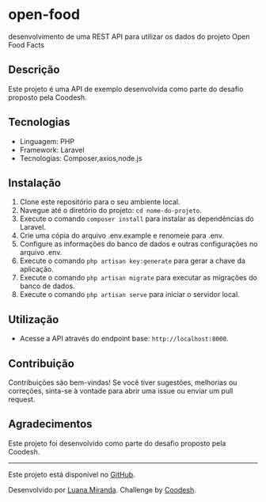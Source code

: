 # open-food
desenvolvimento de uma REST API para utilizar os dados do projeto Open Food Facts

## Descrição

Este projeto é uma API de exemplo desenvolvida como parte do desafio proposto pela Coodesh.

## Tecnologias

- Linguagem: PHP
- Framework: Laravel
- Tecnologias: Composer,axios,node.js

## Instalação

1. Clone este repositório para o seu ambiente local.
2. Navegue até o diretório do projeto: `cd nome-do-projeto`.
3. Execute o comando `composer install` para instalar as dependências do Laravel.
4. Crie uma cópia do arquivo .env.example e renomeie para .env.
5. Configure as informações do banco de dados e outras configurações no arquivo .env.
6. Execute o comando `php artisan key:generate` para gerar a chave da aplicação.
7. Execute o comando `php artisan migrate` para executar as migrações do banco de dados.
8. Execute o comando `php artisan serve` para iniciar o servidor local.

## Utilização

- Acesse a API através do endpoint base: `http://localhost:8000`.

## Contribuição

Contribuições são bem-vindas! Se você tiver sugestões, melhorias ou correções, sinta-se à vontade para abrir uma issue ou enviar um pull request.

## Agradecimentos

Este projeto foi desenvolvido como parte do desafio proposto pela Coodesh.

---

Este projeto está disponível no [GitHub](https://github.com/seu-usuario/luanamiranda23).

Desenvolvido por [Luana Miranda](https://github.com/luanamiranda23).
Challenge by [Coodesh](https://coodesh.com).
